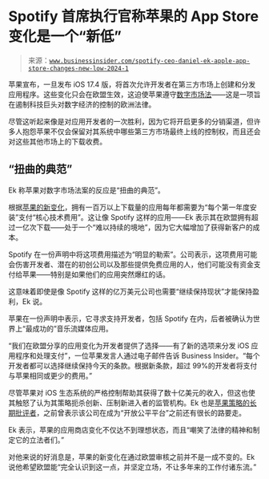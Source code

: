 <!--yml

类别：未分类

日期：2024-05-27 15:16:00

-->

# Spotify 首席执行官称苹果的 App Store 变化是一个“新低”

> 来源：[`www.businessinsider.com/spotify-ceo-daniel-ek-apple-app-store-changes-new-low-2024-1`](https://www.businessinsider.com/spotify-ceo-daniel-ek-apple-app-store-changes-new-low-2024-1)

苹果宣布，一旦发布 iOS 17.4 版，将首次允许开发者在第三方市场上创建和分发应用程序。这些变化只会在欧盟生效，这迫使苹果遵守[数字市场法](https://www.businessinsider.com/a-new-eu-law-targeting-big-tech-could-boost-advertisers-2022-3)——这是一项旨在遏制科技巨头对数字经济的控制的欧洲法律。

尽管这听起来像是对应用开发者的一次胜利，因为它将开启更多的分销渠道，但许多人抱怨苹果不仅会保留对其系统中哪些第三方市场最终上线的控制权，而且还会对这些其他市场上的下载收费。

## “扭曲的典范”

Ek 称苹果对数字市场法案的反应是“扭曲的典范”。

根据[苹果的新变化](https://developer.apple.com/support/core-technology-fee/#:~:text=First%20annual%20installs,-The%20first%20annual&text=Each%20first%20annual%20install%20initiates,app%20by%20the%20same%20account.)，拥有一百万以上下载量的应用每年都需要为“每个第一年度安装”支付“核心技术费用”。这让像 Spotify 这样的应用——Ek 表示其在欧盟拥有超过一亿次下载——处于一个“难以持续的境地”，因为它大幅增加了获得新客户的成本。

Spotify 在一份声明中将这项费用描述为“明显的勒索”。公司表示，这项费用可能会伤害开发者、潜在的初创公司以及那些提供免费应用的人，他们可能没有资金支付给苹果——特别是如果他们的应用突然爆红的话。

这意味着即使是像 Spotify 这样的亿万美元公司也需要“继续保持现状”才能保持盈利，Ek 说。

苹果在一份声明中表示，它寻求支持开发者，包括 Spotify 在内，后者被确认为世界上“最成功的”音乐流媒体应用。

“我们在欧盟分享的应用变化为开发者提供了选择——有了新的选项来分发 iOS 应用程序和处理支付”，一位苹果发言人通过电子邮件告诉 Business Insider。“每个开发者都可以选择继续保持今天的条款。根据新条款，超过 99%的开发者将支付与苹果相同或更少的费用。”

尽管苹果对 iOS 生态系统的严格控制帮助其获得了数十亿美元的收入，但这也使其触怒了认为其策略扼杀创新、压制新进入者的监管机构。Ek 也是[苹果策略的长期批评者](https://www.businessinsider.com/spotify-ceo-daniel-ek-apple-platform-2020-5)，之前曾表示该公司在成为“开放公平平台”之前还有很长的路要走。

Ek 表示，苹果的应用商店变化不仅达不到理想状态，而且“嘲笑了法律的精神和制定它的立法者们。”

对他来说的好消息是，苹果的新变化在通过欧盟审核之前并不是一成不变的。Ek 说他希望欧盟能“完全认识到这一点，并坚定立场，不让多年来的工作付诸东流。”
